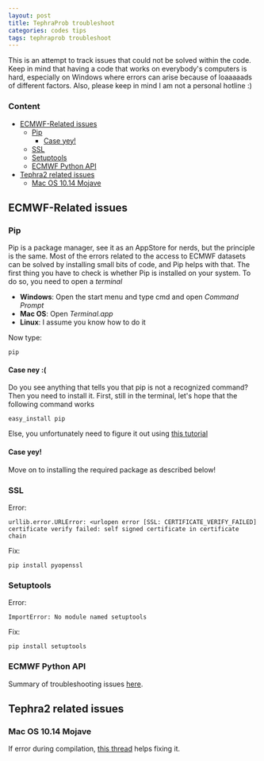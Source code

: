 ```yaml
---
layout: post
title: TephraProb troubleshoot
categories: codes tips
tags: tephraprob troubleshoot
---
```


This is an attempt to track issues that could not be solved within the code. Keep in mind that having a code that works on everybody's computers is hard, especially on Windows where errors can arise because of loaaaaads of different factors. Also, please keep in mind I am not a personal hotline :)

### Content
- [ECMWF-Related issues](#ecmwf-related-issues)
  - [Pip](#pip)
    - [Case yey!](#case-yey)
  - [SSL](#ssl)
  - [Setuptools](#setuptools)
  - [ECMWF Python API](#ecmwf-python-api)
- [Tephra2 related issues](#tephra2-related-issues)
  - [Mac OS 10.14 Mojave](#mac-os-1014-mojave)

## ECMWF-Related issues

### Pip
Pip is a package manager, see it as an AppStore for nerds, but the principle is the same. Most of the errors related to the access to ECMWF datasets can be solved by installing small bits of code, and Pip helps with that. The first thing you have to check is whether Pip is installed on your system. To do so, you need to open a *terminal*

- **Windows**: Open the start menu and type <cmd>cmd</cmd> and open *Command Prompt*
- **Mac OS**: Open *Terminal.app*
- **Linux**: I assume you know how to do it

Now type:

```pip```

#### Case ney :(
Do you see anything that tells you that <cmd>pip</cmd> is not a recognized command? Then you need to install it. First, still in the terminal, let's hope that the following command works

```easy_install pip```

Else, you unfortunately need to figure it out using [this tutorial](https://www.makeuseof.com/tag/install-pip-for-python/)

#### Case yey!
Move on to installing the required package as described below!

### SSL
Error:

```urllib.error.URLError: <urlopen error [SSL: CERTIFICATE_VERIFY_FAILED] certificate verify failed: self signed certificate in certificate chain ```

Fix:

```pip install pyopenssl```

### Setuptools

Error:

```ImportError: No module named setuptools```

Fix:

```pip install setuptools```

### ECMWF Python API
Summary of troubleshooting issues [here](https://confluence.ecmwf.int/display/WEBAPI/Web-API+Troubleshooting).

## Tephra2 related issues
### Mac OS 10.14 Mojave
If error during compilation, [this thread](https://stackoverflow.com/questions/52509602/cant-compile-c-program-on-a-mac-after-upgrade-to-mojave) helps fixing it.